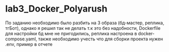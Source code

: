 # lab3_Docker_Polyarush
По заданию необходимо было разбить на 3 образа (бд-мастер, реплика, тгБот), однако я решил так не делать т.к это без надобности, Dockerfile для настройки бд мне не пригодились, реплика настроена в docker-compose.yaml, также необходимо учесть что для сборки проекта нужен .env, пример в отчете
